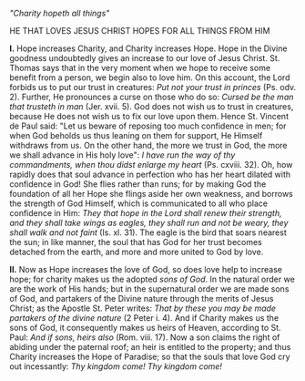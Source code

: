 
*\"Charity hopeth all things\"*

HE THAT LOVES JESUS CHRIST HOPES FOR ALL THINGS FROM HIM

**I\.** Hope increases Charity, and Charity increases Hope. Hope in the Divine goodness undoubtedly gives an increase to our love of Jesus Christ. St. Thomas says that in the very moment when we hope to receive some benefit from a person, we begin also to love him. On this account, the Lord forbids us to put our trust in creatures: *Put not your trust in princes* (Ps. odv. 2). Further, He pronounces a curse on those who do so: *Cursed be the man that trusteth in man* (Jer. xvii. 5). God does not wish us to trust in creatures, because He does not wish us to fix our love upon them. Hence St. Vincent de Paul said: \"Let us beware of reposing too much confidence in men; for when God beholds us thus leaning on them for support, He Himself withdraws from us. On the other hand, the more we trust in God, the more we shall advance in His holy love\": *I have run the way of thy commandments, when thou didst enlarge my heart* (Ps. cxviii. 32). Oh, how rapidly does that soul advance in perfection who has her heart dilated with confidence in God! She flies rather than runs; for by making God the foundation of all her Hope she flings aside her own weakness, and borrows the strength of God Himself, which is communicated to all who place confidence in Him: *They that hope in the Lord shall renew their strength, and they shall take wings as eagles, they shall run and not be weary, they shall walk and not faint* (Is. xl. 31). The eagle is the bird that soars nearest the sun; in like manner, the soul that has God for her trust becomes detached from the earth, and more and more united to God by love.

**II\.** Now as Hope increases the love of God, so does love help to increase hope; for charity makes us the adopted *sons of God*. In the natural order we are the work of His hands; but in the supernatural order we are made sons of God, and partakers of the Divine nature through the merits of Jesus Christ; as the Apostle St. Peter writes: *That by these you may be made partakers of the divine nature* (2 Peter i. 4). And if Charity makes us the sons of God, it consequently makes us heirs of Heaven, according to St. Paul: *And if sons, heirs also* (Rom. viii. 17). Now a son claims the right of abiding under the paternal roof; an heir is entitled to the property; and thus Charity increases the Hope of Paradise; so that the souls that love God cry out incessantly: *Thy kingdom come! Thy kingdom come!*

